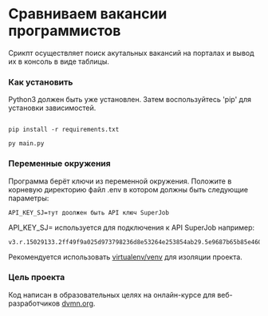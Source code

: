 # Сравниваем вакансии программистов

Срикпт осуществляет поиск акутальных вакансий на порталах и вывод их в консоль в виде таблицы.

### Как установить

Python3 должен быть уже установлен.
Затем воспользуйтесь 'pip' для установки зависимостей.

```

pip install -r requirements.txt

```

```
py main.py
```

### Переменные окружения

Программа берёт ключи из переменной окружения.
Положите в корневую директорию файл .env в котором должны быть следующие параметры:


```
API_KEY_SJ=тут доолжен быть API ключ SuperJob

```

API_KEY_SJ= используется для подключения к API SuperJob например:
```
v3.r.15029133.2ff49f9a025d973798236d8e53264e253854ab29.5e9687b65b85e460306e83c5b8c97a858f8b4eb3
```


Рекомендуется использовать [virtualenv/venv](https://docs.python.org/3/library/venv.html) для изоляции проекта.

### Цель проекта

Код написан в образовательных целях на онлайн-курсе для веб-разработчиков [dvmn.org](https://dvmn.org/).